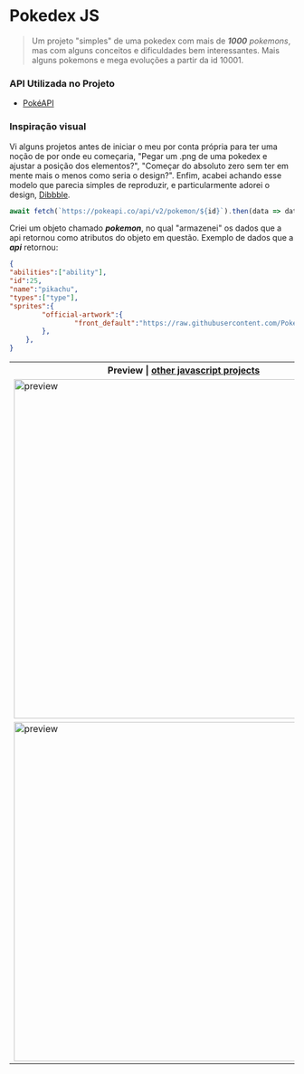 # Pokedex JS

>Um projeto "simples" de uma pokedex com mais de _**1000** pokemons_, mas com alguns conceitos e dificuldades bem interessantes.
>Mais alguns pokemons e mega evoluções a partir da id 10001.

### API Utilizada no Projeto

- <a href="https://pokeapi.co/">PokéAPI</a>

### Inspiração visual

Vi alguns projetos antes de iniciar o meu por conta própria para ter uma noção de por onde eu começaria, "Pegar um .png de uma pokedex e ajustar a posição dos elementos?", "Começar do absoluto zero sem ter em mente mais o menos como seria o design?". Enfim, acabei achando esse modelo que parecia simples de reproduzir, e particularmente adorei o design, <a href="https://dribbble.com/shots/16833947-Mobile-Pokedex-App-Design-Exploration">Dibbble</a>.

```javascript
await fetch(`https://pokeapi.co/api/v2/pokemon/${id}`).then(data => data.json());
```

Criei um objeto chamado _**pokemon**_, no qual "armazenei" os dados que a api retornou como atributos do objeto em questão.
Exemplo de dados que a _**api**_ retornou:

```json
{
"abilities":["ability"],
"id":25,
"name":"pikachu",
"types":["type"],
"sprites":{
        "official-artwork":{ 
                "front_default":"https://raw.githubusercontent.com/PokeAPI/sprites/master/sprites/pokemon/otherofficial-artwork/132.png", 
        },
    },
}
```

<table>
    <tr>
        <th>Preview | <a href="https://github.com/RenanSouz/Javascript">other javascript projects</a></th>
    </tr>
    <tr>
        <td><img width="600px" src="https://user-images.githubusercontent.com/101893896/226346244-14b0297e-c26b-4586-8b9a-3de9741dffec.gif" alt="preview"/></td>
    </tr>
    <tr>
        <td><img width="600px" src="https://user-images.githubusercontent.com/101893896/226347881-36530853-bb0c-4e85-8e0d-d000b5a18124.jpg" alt="preview"/></td>
    </tr>
</table>
